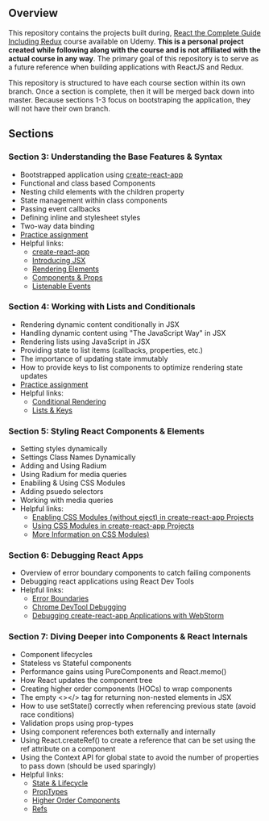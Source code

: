 ## Overview

This repository contains the projects built during, [React the Complete Guide Including Redux](https://www.udemy.com/react-the-complete-guide-incl-redux) course available on Udemy.
**This is a personal project created while following along with the course and is not affiliated with the actual course in any way**. The primary goal of this repository is to serve as a future reference when building applications with ReactJS and Redux.

This repository is structured to have each course section within its own branch. Once a section is 
complete, then it will be merged back down into master. Because sections 1-3 focus on
bootstraping the application, they will not have their own branch.

## Sections

### Section 3: Understanding the Base Features & Syntax

* Bootstrapped application using [create-react-app](https://github.com/facebook/create-react-app)
* Functional and class based Components
* Nesting child elements with the children property
* State management within class components
* Passing event callbacks
* Defining inline and stylesheet styles
* Two-way data binding
* [Practice assignment](https://github.com/masterwok/udemy-react/tree/master/assignment-one)
* Helpful links:
  * [create-react-app](https://github.com/facebookincubator/create-react-app)
  * [Introducing JSX](https://reactjs.org/docs/introducing-jsx.html)
  * [Rendering Elements](https://reactjs.org/docs/rendering-elements.html)
  * [Components & Props](https://reactjs.org/docs/components-and-props.html)
  * [Listenable Events](http://reactjs.org/docs/events.html)

### Section 4: Working with Lists and Conditionals

* Rendering dynamic content conditionally in JSX
* Handling dynamic content using "The JavaScript Way" in JSX
* Rendering lists using JavaScript in JSX
* Providing state to list items (callbacks, properties, etc.)
* The importance of updating state immutably
* How to provide keys to list components to optimize rendering state updates
* [Practice assignment](https://github.com/masterwok/udemy-react/tree/master/assignment-two)
* Helpful links:
  * [Conditional Rendering](https://reactjs.org/docs/conditional-rendering.html)
  * [Lists & Keys](https://reactjs.org/docs/lists-and-keys.html)

### Section 5: Styling React Components & Elements

* Setting styles dynamically
* Settings Class Names Dynamically
* Adding and Using Radium
* Using Radium for media queries
* Enabiling & Using CSS Modules
* Adding psuedo selectors
* Working with media queries
* Helpful links:
  * [Enabling CSS Modules (without eject) in create-react-app Projects](https://facebook.github.io/create-react-app/docs/adding-a-css-modules-stylesheet)
  * [Using CSS Modules in create-react-app Projects](https://medium.com/nulogy/how-to-use-css-modules-with-create-react-app-9e44bec2b5c2)
  * [More Information on CSS Modules)](https://github.com/css-modules/css-modules)

### Section 6: Debugging React Apps

* Overview of error boundary components to catch failing components
* Debugging react applications using React Dev Tools
* Helpful links:
  * [Error Boundaries](https://reactjs.org/docs/error-boundaries.html)
  * [Chrome DevTool Debugging](https://developers.google.com/web/tools/chrome-devtools/javascript/)
  * [Debugging create-react-app Applications with WebStorm](https://blog.jetbrains.com/webstorm/2017/01/debugging-react-apps/)


### Section 7: Diving Deeper into Components & React Internals

* Component lifecycles
* Stateless vs Stateful components
* Performance gains using PureComponents and React.memo()
* How React updates the component tree
* Creating higher order components (HOCs) to wrap components
* The empty <></> tag for returning non-nested elements in JSX
* How to use setState() correctly when referencing previous state (avoid race conditions)
* Validation props using prop-types
* Using component references both externally and internally
* Using React.createRef() to create a reference that can be set using the ref attribute on a component
* Using the Context API for global state to avoid the number of properties to pass down (should be used sparingly)
* Helpful links:
  * [State & Lifecycle](https://reactjs.org/docs/state-and-lifecycle.html)
  * [PropTypes](https://reactjs.org/docs/typechecking-with-proptypes.html)
  * [Higher Order Components](https://reactjs.org/docs/higher-order-components.html)
  * [Refs](https://reactjs.org/docs/refs-and-the-dom.html)
